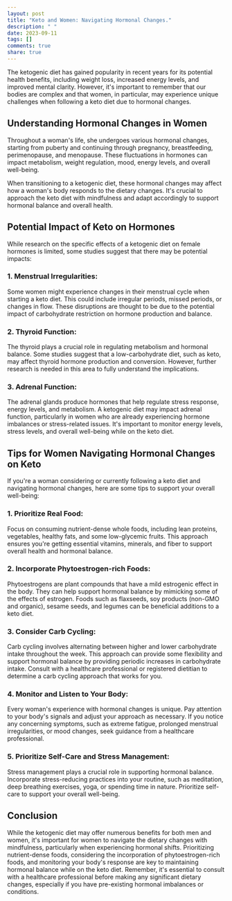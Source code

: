 ```yaml
---
layout: post
title: "Keto and Women: Navigating Hormonal Changes."
description: " "
date: 2023-09-11
tags: []
comments: true
share: true
---
```


The ketogenic diet has gained popularity in recent years for its potential health benefits, including weight loss, increased energy levels, and improved mental clarity. However, it's important to remember that our bodies are complex and that women, in particular, may experience unique challenges when following a keto diet due to hormonal changes.

## Understanding Hormonal Changes in Women

Throughout a woman's life, she undergoes various hormonal changes, starting from puberty and continuing through pregnancy, breastfeeding, perimenopause, and menopause. These fluctuations in hormones can impact metabolism, weight regulation, mood, energy levels, and overall well-being.

When transitioning to a ketogenic diet, these hormonal changes may affect how a woman's body responds to the dietary changes. It's crucial to approach the keto diet with mindfulness and adapt accordingly to support hormonal balance and overall health.

## Potential Impact of Keto on Hormones

While research on the specific effects of a ketogenic diet on female hormones is limited, some studies suggest that there may be potential impacts:

### 1. Menstrual Irregularities:

Some women might experience changes in their menstrual cycle when starting a keto diet. This could include irregular periods, missed periods, or changes in flow. These disruptions are thought to be due to the potential impact of carbohydrate restriction on hormone production and balance.

### 2. Thyroid Function:

The thyroid plays a crucial role in regulating metabolism and hormonal balance. Some studies suggest that a low-carbohydrate diet, such as keto, may affect thyroid hormone production and conversion. However, further research is needed in this area to fully understand the implications.

### 3. Adrenal Function:

The adrenal glands produce hormones that help regulate stress response, energy levels, and metabolism. A ketogenic diet may impact adrenal function, particularly in women who are already experiencing hormone imbalances or stress-related issues. It's important to monitor energy levels, stress levels, and overall well-being while on the keto diet.

## Tips for Women Navigating Hormonal Changes on Keto

If you're a woman considering or currently following a keto diet and navigating hormonal changes, here are some tips to support your overall well-being:

### 1. Prioritize Real Food:

Focus on consuming nutrient-dense whole foods, including lean proteins, vegetables, healthy fats, and some low-glycemic fruits. This approach ensures you're getting essential vitamins, minerals, and fiber to support overall health and hormonal balance.

### 2. Incorporate Phytoestrogen-rich Foods:

Phytoestrogens are plant compounds that have a mild estrogenic effect in the body. They can help support hormonal balance by mimicking some of the effects of estrogen. Foods such as flaxseeds, soy products (non-GMO and organic), sesame seeds, and legumes can be beneficial additions to a keto diet.

### 3. Consider Carb Cycling:

Carb cycling involves alternating between higher and lower carbohydrate intake throughout the week. This approach can provide some flexibility and support hormonal balance by providing periodic increases in carbohydrate intake. Consult with a healthcare professional or registered dietitian to determine a carb cycling approach that works for you.

### 4. Monitor and Listen to Your Body:

Every woman's experience with hormonal changes is unique. Pay attention to your body's signals and adjust your approach as necessary. If you notice any concerning symptoms, such as extreme fatigue, prolonged menstrual irregularities, or mood changes, seek guidance from a healthcare professional.

### 5. Prioritize Self-Care and Stress Management:

Stress management plays a crucial role in supporting hormonal balance. Incorporate stress-reducing practices into your routine, such as meditation, deep breathing exercises, yoga, or spending time in nature. Prioritize self-care to support your overall well-being.

## Conclusion

While the ketogenic diet may offer numerous benefits for both men and women, it's important for women to navigate the dietary changes with mindfulness, particularly when experiencing hormonal shifts. Prioritizing nutrient-dense foods, considering the incorporation of phytoestrogen-rich foods, and monitoring your body's response are key to maintaining hormonal balance while on the keto diet. Remember, it's essential to consult with a healthcare professional before making any significant dietary changes, especially if you have pre-existing hormonal imbalances or conditions.